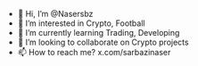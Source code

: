 - 👋 Hi, I’m @Nasersbz
- 👀 I’m interested in Crypto, Football
- 🌱 I’m currently learning Trading, Developing
- 💞️ I’m looking to collaborate on Crypto projects
- 📫 How to reach me? x.com/sarbazinaser

<!---
Nasersbz/Nasersbz is a ✨ special ✨ repository because its `README.md` (this file) appears on your GitHub profile.
You can click the Preview link to take a look at your changes.
--->
